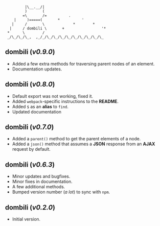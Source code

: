 ```text
         |\__.__/|
         )       (
        =\       /=          .
    |     )=====(       *          '
   |     /       \             *        *
  |     / dombili \       +                 '*
 *      \        /
 _/\_/\_/\_,  ,_/_/\_/\_/\_/\_/\_/\_/\_/\_/\_
```
## **dombili** (*v0.9.0*)

* Added a few extra methods for traversing parent nodes of an element.
* Documentation updates.

## **dombili** (*v0.8.0*)

* Default export was not working, fixed it.
* Added `webpack`-specific instructions to the **README**.
* Added `$` as an **alias** to `find`.
* Updated documentation

## **dombili** (*v0.7.0*)

* Added a `parent()` method to get the parent elements of a node.
* Added a `json()` method that assumes a **JSON** response from an **AJAX** request by default.

## **dombili** (*v0.6.3*)

* Minor updates and bugfixes.
* Minor fixes in documentation.
* A few additional methods.
* Bumped version number (*a lot*) to sync with `npm`.

## **dombili** (*v0.2.0*)

* Initial version.
